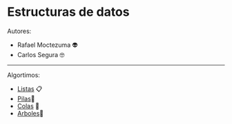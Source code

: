 # Estructuras de datos
Autores:
- Rafael Moctezuma 👽
- Carlos Segura 🤓

---

Algortimos:
- [Listas](https://github.com/DiegoMoctezuma/Paquete-Estructura-De-Datos/tree/main/Estructuras/Listas) 📋
- [Pilas](https://github.com/DiegoMoctezuma/Paquete-Estructura-De-Datos/blob/main/Estructuras/Pilas/main.h)🔋
- [Colas](https://github.com/DiegoMoctezuma/Paquete-Estructura-De-Datos/tree/main/Estructuras/Colas) 🍤
- [Arboles](https://github.com/DiegoMoctezuma/Paquete-Estructura-De-Datos/tree/main/Estructuras/Arboles)🌳
